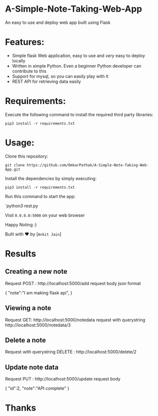 # A-Simple-Note-Taking-Web-App
An easy to use and deploy web app built using Flask

# Features:

* Simple flask Web application, easy to use and *very* easy to deploy locally
* Written in simple Python. Even a beginner Python developer can contribute to this
* Support for mysql, so you can easily play with it
* REST API for retrieving data easily

# Requirements:

Execute the following command to install the required third party libraries:<br />

`pip3 install -r requirements.txt`

# Usage:
Clone this repository:

`git clone https://github.com/OmkarPathak/A-Simple-Note-Taking-Web-App.git`

Install the dependencies by simply executing:

`pip3 install -r requirements.txt`

Run this command to start the app:

`python3 rest.py

Visit `0.0.0.0:5000` on your web browser

Happy Noting :)

Built with ♥ by [`Ankit Jain`]

# Results

## Creating a new note

Request POST : http://localhost:5000/add
request body json format

{
	"note":"I am making flask api",
}

## Viewing a note

Request GET: http://localhost:5000/notedata
request with querystring 
http://localhost:5000/notedata/3

## Delete a note

Request with querystring  DELETE : http://localhost:5000/delete/2


## Update note data

Request PUT : http://localhost:5000/update
request body

{
	"id":2,
	"note":"API complete"
}



# Thanks